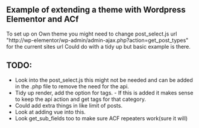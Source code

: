 ## Example of extending a theme with Wordpress Elementor and ACf

To set up on Own theme you might need to change post_select.js url "http://wp-elementor/wp-admin/admin-ajax.php?action=get_post_types" for the current sites url
Could do with a tidy up but basic example is there.

## TODO:

- Look into the post_select.js this might not be needed and can be added in the .php file to remove the need for the api.
- Tidy up render, add the option for tags. - If this is added it makes sense to keep the api action and get tags for that category.
- Could add extra things in like limit of posts.
- Look at adding vue into this.
- Look get_sub_fields too to make sure ACF repeaters work(sure it will)
